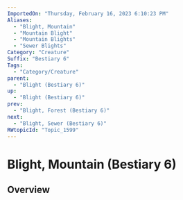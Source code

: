 ```yaml
---
ImportedOn: "Thursday, February 16, 2023 6:10:23 PM"
Aliases:
  - "Blight, Mountain"
  - "Mountain Blight"
  - "Mountain Blights"
  - "Sewer Blights"
Category: "Creature"
Suffix: "Bestiary 6"
Tags:
  - "Category/Creature"
parent:
  - "Blight (Bestiary 6)"
up:
  - "Blight (Bestiary 6)"
prev:
  - "Blight, Forest (Bestiary 6)"
next:
  - "Blight, Sewer (Bestiary 6)"
RWtopicId: "Topic_1599"
---
```

# Blight, Mountain (Bestiary 6)
## Overview

